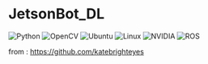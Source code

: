 # JetsonBot_DL
<img alt="Python" src ="https://img.shields.io/badge/Python-3776AB.svg?&style=for-the-badge&logo=Python&logoColor=white"/>  <img alt="OpenCV" src ="https://img.shields.io/badge/OpenCV-5C3EE8.svg?&style=for-the-badge&logo=OpenCV&logoColor=white"/>  <img alt="Ubuntu" src ="https://img.shields.io/badge/Ubuntu-E95420.svg?&style=for-the-badge&logo=Ubuntu&logoColor=white"/>  <img alt="Linux" src ="https://img.shields.io/badge/Linux-FCC624.svg?&style=for-the-badge&logo=Linux&logoColor=white"/>  <img alt="NVIDIA" src ="https://img.shields.io/badge/NVIDIA-76B900.svg?&style=for-the-badge&logo=NVIDIA&logoColor=white"/>  <img alt="ROS" src ="https://img.shields.io/badge/ROS-22314E.svg?&style=for-the-badge&logo=ROS&logoColor=white"/>

from : https://github.com/katebrighteyes
